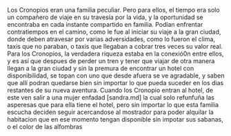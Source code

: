 Los Cronopios eran una familia peculiar.
Pero para ellos, el tiempo era solo un compañero de viaje en su travesía por la vida, y la oportunidad se encontraba en cada instante compartido en familia.
Podían enfrentar contratiempos en el camino, como le fue al iniciar su viaje a la gran ciudad, donde deben atravesar por varias adversidades, como lo fueron el clima, taxis que no paraban,
o taxis que llegaban a cobrar tres veces su valor real.
Para los Cronopios, la verdadera riqueza estaba en la conexió0n entre ellos, y es así que despues de perder un tren y tener que viajar de otra manera llegan a la gran ciudad y sin la premura de 
encontrar un hotel con disponibilidad, se topan con uno que desde afuera se ve agradable, y saben que allí podran quedarse bien sin importar lo que pueda suceder en los dias restantes de su nueva aventura.
Cuando los Cronopio entran al hotel, de este ven salir a una mujer enfadad [sandra.md] la cual solo refunfuña las asperesas que para ella tiene el hotel, pero sin importar lo que esta familia escucha
deciden seguir acercandose al mostrador para poder alquilar la habitacion que en ese momento tengan disponible sin impotar sus sabanas, o el color de las alfombras 
